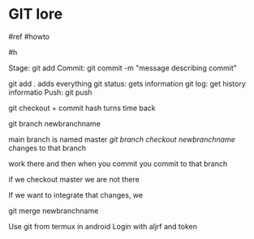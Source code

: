 # GIT lore
#ref #howto 

#h

Stage: git add
Commit: git commit -m "message describing commit"

git add . adds everything
git status: gets information
git log: get history informatio
Push: git push

git checkout + commit hash turns time back

git branch newbranchname

main branch is named master
*git branch checkout newbranchname* changes to that branch

work there and then when you commit you commit to that branch

if we checkout master we are not there

If we want to integrate that changes, we

git merge newbranchname

Use git from termux in android
Login with aljrf and token

